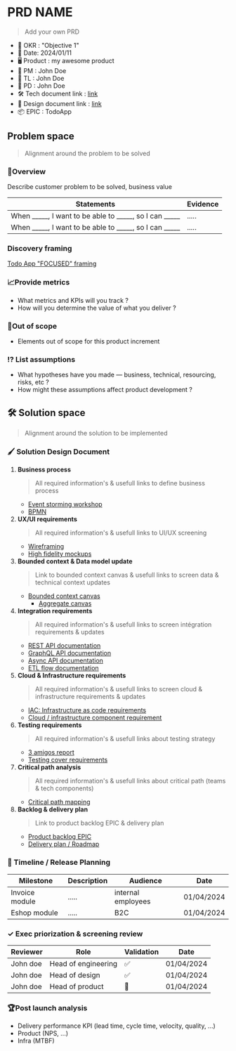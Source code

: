 #  PRD NAME

> Add your own PRD 

- 🎯 OKR : "Objective 1"
- 📅 Date: 2024/01/11
- 🖥️ Product : my awesome product
- 👷 PM : John Doe
- 👷 TL : John Doe
- 👷 PD : John Doe
- 🛠️ Tech document link : [link]()
- 🎨 Design document link : [link]()
- 📦 EPIC : TodoApp

## Problem space

> Alignment around the problem to be solved

### 🎯Overview

Describe customer problem to be solved, business value

| Statements                                             | Evidence |
|--------------------------------------------------------|----------|
| When _____, I want to be able to _____, so I can _____ | .....    |
| When _____, I want to be able to _____, so I can _____ | .....    |

### Discovery framing 

[Todo App "FOCUSED" framing](/Product/FOCUSED)

### 📈Provide metrics

* What metrics and KPIs will you track ?
* How will you determine the value of what you deliver ?

### 🚫Out of scope

* Elements out of scope for this product increment

### ⁉ List assumptions

* What hypotheses have you made — business, technical, resourcing, risks, etc ?
* How might these assumptions affect product development ?

## 🛠️ Solution space

> Alignment around the solution to be implemented

### 🖌️ Solution Design Document

1. **Business process**
    > All required information's & usefull links to define business process
   * [Event storming workshop](Architecture/EventStorming/todoapp-event-storming)
   * [BPMN]()
2. **UX/UI requirements**
    > All required information's & usefull links to UI/UX screening
   * [Wireframing]()
   * [High fidelity mockups]()
3. **Bounded context & Data model update**
    > Link to bounded context canvas & usefull links to screen data & technical context updates
    * [Bounded context canvas](Architecture/BoundedContexts/bounded-context.html)
      * [Aggregate canvas](Architecture/BoundedContexts/Aggregates/aggregate-canvas.html)
4. **Integration requirements**
    > All required information's & usefull links to screen intégration requirements & updates
    * [REST API documentation]()
    * [GraphQL API documentation]()
    * [Async API documentation]()
    * [ETL flow documentation]()
5. **Cloud & Infrastructure requirements**
    > All required information's & usefull links to screen cloud & infrastructure requirements & updates
    * [IAC: Infrastructure as code requirements]()
    * [Cloud / infrastructure component requirement]()
6. **Testing requirements**
    > All required information's & usefull links about testing strategy
    * [3 amigos report]()
    * [Testing cover requirements]()
7. **Critical path analysis**
    > All required information's & usefull links about critical path (teams & tech components)
    * [Critical path mapping]()
8. **Backlog & delivery plan**
    > Link to product backlog EPIC & delivery plan
    * [Product backlog EPIC]()
    * [Delivery plan / Roadmap]()

### 📆 Timeline / Release Planning 

| Milestone      | Description | Audience           | Date        |
|----------------|-------------|--------------------|-------------|
| Invoice module | .....       | internal employees | 01/04/2024  |
| Eshop module   | .....       | B2C                | 01/04/2024  |

### ✓ Exec priorization & screening review

| Reviewer | Role                | Validation | Date       |
|----------|---------------------|------------|------------|
| John doe | Head of engineering | ✅          | 01/04/2024 |
| John doe | Head of design      | ✅          | 01/04/2024 |
| John doe | Head of product     | 🚫         | 01/04/2024 |

### 🏆Post launch analysis

* Delivery performance KPI (lead time, cycle time, velocity, quality, ...)
* Product (NPS, ...)
* Infra (MTBF)
